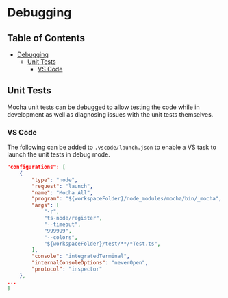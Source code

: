 # Debugging

## Table of Contents

- [Debugging](#debugging)
  - [Unit Tests](#unit-tests)
    - [VS Code](#vs-code)

## Unit Tests

Mocha unit tests can be debugged to allow testing the code while in development as well as diagnosing issues with the unit tests themselves.

### VS Code

The following can be added to `.vscode/launch.json` to enable a VS task to launch the unit tests in debug mode.

```json
"configurations": [
    {
        "type": "node",
        "request": "launch",
        "name": "Mocha All",
        "program": "${workspaceFolder}/node_modules/mocha/bin/_mocha",
        "args": [
            "-r",
            "ts-node/register",
            "--timeout",
            "999999",
            "--colors",
            "${workspaceFolder}/test/**/*Test.ts",
        ],
        "console": "integratedTerminal",
        "internalConsoleOptions": "neverOpen",
        "protocol": "inspector"
    },
...
]
```
